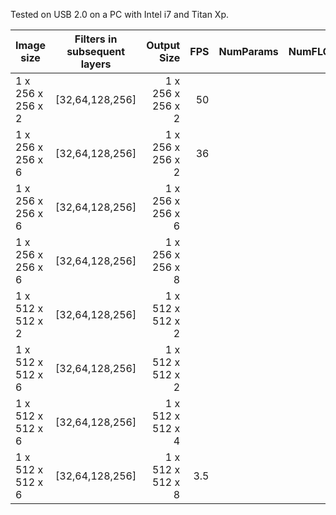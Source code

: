 Tested on USB 2.0 on a PC with Intel i7 and Titan Xp.

| Image size  |      Filters in subsequent layers    | Output Size  |  FPS | NumParams | NumFLOPs | 
|----------|:-------------:|------:|------:|------:| ------:|
| 1 x 256 x 256 x 2 | [32,64,128,256] | 1 x 256 x 256 x 2 | 50 |  |  |
| 1 x 256 x 256 x 6 | [32,64,128,256] | 1 x 256 x 256 x 2 | 36 |  |  |
| 1 x 256 x 256 x 6 | [32,64,128,256] | 1 x 256 x 256 x 6 |   |  |  |
| 1 x 256 x 256 x 6 | [32,64,128,256] | 1 x 256 x 256 x 8 |   |  |  |
| 1 x 512 x 512 x 2 | [32,64,128,256] | 1 x 512 x 512 x 2 |  |  |  | 
| 1 x 512 x 512 x 6 | [32,64,128,256] | 1 x 512 x 512 x 2 |  |  |  | 
| 1 x 512 x 512 x 6 | [32,64,128,256] | 1 x 512 x 512 x 4 |  |  |  | 
| 1 x 512 x 512 x 6 | [32,64,128,256] | 1 x 512 x 512 x 8 | 3.5 |  |  | 
